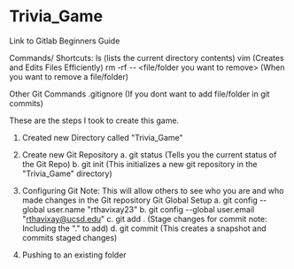 # Trivia_Game
Link to Gitlab Beginners Guide

Commands/ Shortcuts:
ls (lists the current directory contents)
vim (Creates and Edits Files Efficiently)
rm -rf -- <file/folder you want to remove> (When you want to remove a file/folder)

Other Git Commands
.gitignore </config> (If you dont want to add file/folder in git commits)


These are the steps I took to create this game.
1. Created new Directory called "Trivia_Game"

2. Create new Git Repository
  a. git status (Tells you the current status of the Git Repo)
  b. git init (This initializes a new git repository in the "Trivia_Game" directory)
  
3. Configuring Git
  Note: This will allow others to see who you are and who made changes in the Git repository
  Git Global Setup
  a. git config --global user.name "rthavixay23" 
  b. git config --global user.email "rthavixay@ucsd.edu" 
  c. git add . (Stage changes for commit note: Including the "." to add)
  d. git commit (This creates a snapshot and commits staged changes)
  
  
4. Pushing to an existing folder
